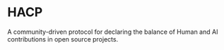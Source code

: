 # HACP
A community-driven protocol for declaring the balance of Human and AI contributions in open source projects.  
